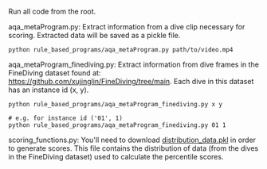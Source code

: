 Run all code from the root.

aqa_metaProgram.py:
Extract information from a dive clip necessary for scoring. Extracted data will be saved as a pickle file.
```
python rule_based_programs/aqa_metaProgram.py path/to/video.mp4
```

aqa_metaProgram_finediving.py:
Extract information from dive frames in the FineDiving dataset found at: https://github.com/xujinglin/FineDiving/tree/main.
Each dive in this dataset has an instance id (x, y).
```
python rule_based_programs/aqa_metaProgram_finediving.py x y

# e.g. for instance id ('01', 1) 
python rule_based_programs/aqa_metaProgram_finediving.py 01 1
```

scoring_functions.py:
You'll need to download [distribution_data.pkl](https://drive.google.com/file/d/1Dbc7LVeuo3d8RVtx0fWdjgoqjbNCtnuk/view?usp=sharing) in order to generate scores. This file contains the distribution of data (from the dives in the FineDiving dataset) used to calculate the percentile scores.
